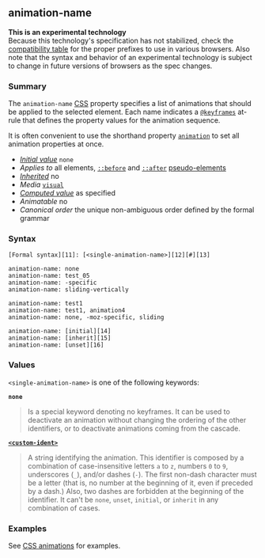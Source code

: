 ## animation-name

**This is an experimental technology**  
Because this technology's specification has not stabilized, check the [compatibility table][0] for the proper prefixes to use in various browsers. Also note that the syntax and behavior of an experimental technology is subject to change in future versions of browsers as the spec changes.

### Summary

The `animation-name` [CSS][1] property specifies a list of animations that should be applied to the selected element. Each name indicates a [`@keyframes`][2] at-rule that defines the property values for the animation sequence.

It is often convenient to use the shorthand property [`animation`][3] to set all animation properties at once.

* _[Initial value][4]_ `none` 
* _Applies to_ all elements, [`::before`][5] and [`::after`][6] [pseudo-elements][7] 
* _[Inherited][8]_ no 
* _Media_ [`visual`][9] 
* _[Computed value][10]_ as specified 
* _Animatable_ no 
* _Canonical order_ the unique non-ambiguous order defined by the formal grammar

### Syntax

    [Formal syntax][11]: [<single-animation-name>][12][#][13]

    animation-name: none
    animation-name: test_05
    animation-name: -specific
    animation-name: sliding-vertically
    
    animation-name: test1
    animation-name: test1, animation4
    animation-name: none, -moz-specific, sliding
    
    animation-name: [initial][14]
    animation-name: [inherit][15]
    animation-name: [unset][16]
    

### Values

`<single-animation-name>` is one of the following keywords:

**`none`**

> Is a special keyword denoting no keyframes. It can be used to deactivate an animation without changing the ordering of the other identifiers, or to deactivate animations coming from the cascade.

**[`<custom-ident>`][17]**

> A string identifying the animation. This identifier is composed by a combination of case-insensitive letters `a` to `z`, numbers `0` to `9`, underscores (`_`), and/or dashes (`-`). The first non-dash character must be a letter (that is, no number at the beginning of it, even if preceded by a dash.) Also, two dashes are forbidden at the beginning of the identifier. It can't be `none`, `unset`, `initial`, or `inherit` in any combination of cases.

### Examples

See [CSS animations][18] for examples.


[0]: #Browser_compatibility
[1]: https://developer.mozilla.org/en/docs/CSS "CSS"
[2]: https://developer.mozilla.org/en/docs/Web/CSS/@keyframes "The @keyframes CSS at-rule lets authors control the intermediate steps in a CSS animation sequence by establishing keyframes (or waypoints) along the animation sequence that must be reached by certain points during the animation. This gives you more specific control over the intermediate steps of the animation sequence than you get when letting the browser handle everything automatically."
[3]: https://developer.mozilla.org/en/docs/Web/CSS/animation "The animation CSS property is a shorthand property for animation-name, animation-duration, animation-timing-function, animation-delay, animation-iteration-count, animation-direction, animation-fill-mode and animation-play-state."
[4]: https://developer.mozilla.org/en/docs/CSS/initial_value
[5]: https://developer.mozilla.org/en/docs/Web/CSS/::before "::before creates a pseudo-element that is the first child of the element matched. It is often used to add cosmetic content to an element by using the content property. This element is inline by default."
[6]: https://developer.mozilla.org/en/docs/Web/CSS/::after "The CSS ::after pseudo-element matches a virtual last child of the selected element. Typically used to add cosmetic content to an element, by using the content CSS property. This element is inline by default."
[7]: https://developer.mozilla.org/en/docs/CSS/Pseudo-elements "https://developer.mozilla.org/en/docs/CSS/Pseudo-elements"
[8]: https://developer.mozilla.org/en/docs/CSS/inheritance
[9]: https://developer.mozilla.org/en/docs/CSS/@media#Media_groups
[10]: https://developer.mozilla.org/en/docs/CSS/computed_value
[11]: https://developer.mozilla.org/en/docs/CSS/Value_definition_syntax "CSS/Value_definition_syntax"
[12]: https://developer.mozilla.org/en/docs/CSS/CSS_values_syntax#syntax-single-animation-name "none | IDENT"
[13]: https://developer.mozilla.org/en/docs/CSS/Value_definition_syntax#Hash_mark_(.23) "Hash mark multiplier: The previous entity may appear 0, 1 or several times, each occurrence being separated from the previous one by a comma."
[14]: https://developer.mozilla.org/en/docs/Web/CSS/initial
[15]: https://developer.mozilla.org/en/docs/Web/CSS/inherit
[16]: https://developer.mozilla.org/en/docs/Web/CSS/unset
[17]: https://developer.mozilla.org/en/docs/Web/CSS/custom-ident "The documentation about this has not yet been written; please consider contributing!"
[18]: https://developer.mozilla.org/en/docs/CSS/CSS_animations "CSS/CSS_animations"